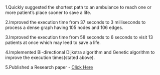 1.Quickly suggested the shortest path to an ambulance to reach one or more patient’s place sooner to save a life.

2.Improved the execution time from 37 seconds to 3 milliseconds to process a dense graph having 105 nodes and 106 edges.

3.Improved the execution time from 58 seconds to 6 seconds to visit 13 patients at once which may leed to save a life.

4.Implemented Bi-directional Dijkstra algorithm and Genetic algorithm to improve the execution times(stated above).

5.Published a Research paper - [Click Here](https://ieeexplore.ieee.org/document/9397200/authors#authors)

